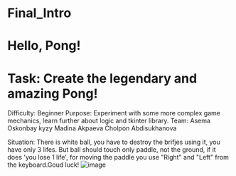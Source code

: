 # Final_Intro
# Hello, Pong!

# Task: Create the legendary and amazing Pong!
Difficulty: Beginner
Purpose: Experiment with some more complex game mechanics, learn further about logic and tkinter library.
Team: 
   Asema Oskonbay kyzy
   Madina Akpaeva
   Cholpon Abdisukhanova

Situation:
There is white ball, you have to destroy the brifjes using it, you have only 3 lifes. 
But ball should touch only paddle, not the ground, if it does 'you lose 1 life', for moving the paddle you use "Right" and "Left" from the keyboard.Goud luck!
![image](https://user-images.githubusercontent.com/93474979/169724254-020f83e3-b914-4bca-8f3d-7aa6063e7619.png)
